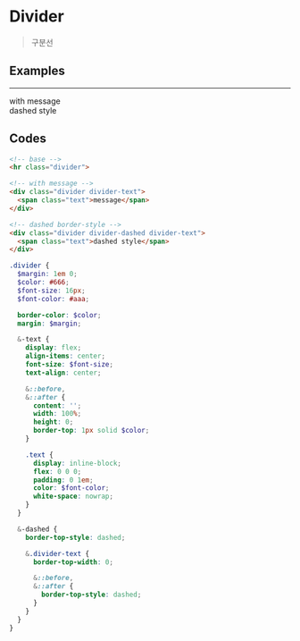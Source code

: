 # Divider

> 구분선

## Examples

<div class="box box-row">
  <hr class="divider">

  <div class="divider divider-text">
    <span class="text">with message</span>
  </div>

  <div class="divider divider-dashed divider-text">
    <span class="text">dashed style</span>
  </div>
</div>

## Codes

<CodeGroup>
  <CodeGroupItem title="html">

```html
<!-- base -->
<hr class="divider">

<!-- with message -->
<div class="divider divider-text">
  <span class="text">message</span>
</div>

<!-- dashed border-style -->
<div class="divider divider-dashed divider-text">
  <span class="text">dashed style</span>
</div>
```

  </CodeGroupItem>
  <CodeGroupItem title="SCSS">

```scss
.divider {
  $margin: 1em 0;
  $color: #666;
  $font-size: 16px;
  $font-color: #aaa;

  border-color: $color;
  margin: $margin;

  &-text {
    display: flex;
    align-items: center;
    font-size: $font-size;
    text-align: center;

    &::before,
    &::after {
      content: '';
      width: 100%;
      height: 0;
      border-top: 1px solid $color;
    }

    .text {
      display: inline-block;
      flex: 0 0 0;
      padding: 0 1em;
      color: $font-color;
      white-space: nowrap;
    }
  }

  &-dashed {
    border-top-style: dashed;

    &.divider-text {
      border-top-width: 0;

      &::before,
      &::after {
        border-top-style: dashed;
      }
    }
  }
}
```

  </CodeGroupItem>
</CodeGroup>

<style lang="scss" scoped>
.divider {
  $margin: 1em 0;
  $color: #666;
  $font-size: 16px;
  $font-color: #aaa;

  border-color: $color;
  margin: $margin;

  &-text {
    display: flex;
    align-items: center;
    font-size: $font-size;
    text-align: center;

    &::before,
    &::after {
      content: '';
      width: 100%;
      height: 0;
      border-top: 1px solid $color;
    }

    .text {
      display: inline-block;
      flex: 0 0 0;
      padding: 0 1em;
      color: $font-color;
      white-space: nowrap;
    }
  }

  &-dashed {
    border-top-style: dashed;

    &.divider-text {
      border-top-width: 0;

      &::before,
      &::after {
        border-top-style: dashed;
      }
    }
  }
}
</style>
